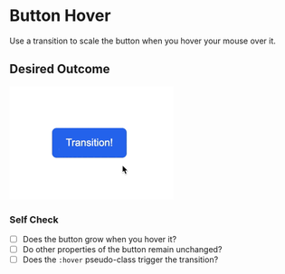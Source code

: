 # Button Hover

Use a transition to scale the button when you hover your mouse over it.

## Desired Outcome

![outcome](./desired-outcome.gif)

### Self Check

- [ ] Does the button grow when you hover it?
- [ ] Do other properties of the button remain unchanged?
- [ ] Does the `:hover` pseudo-class trigger the transition?
